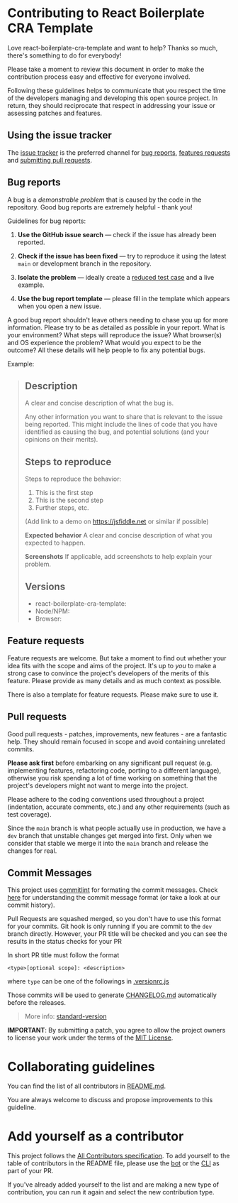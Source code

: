 # Contributing to React Boilerplate CRA Template

Love react-boilerplate-cra-template and want to help? Thanks so much, there's something to do for everybody!

Please take a moment to review this document in order to make the contribution process easy and effective for everyone involved.

Following these guidelines helps to communicate that you respect the time of the developers managing and developing this open source project. In return, they should reciprocate that respect in addressing your issue or assessing patches and features.

## Using the issue tracker

The [issue tracker](https://github.com/react-boilerplate/react-boilerplate-cra-template/issues) is
the preferred channel for [bug reports](#bugs), [features requests](#features)
and [submitting pull requests](#pull-requests).

<a name="bugs"></a>

## Bug reports

A bug is a _demonstrable problem_ that is caused by the code in the repository.
Good bug reports are extremely helpful - thank you!

Guidelines for bug reports:

1.  **Use the GitHub issue search** &mdash; check if the issue has already been reported.

2.  **Check if the issue has been fixed** &mdash; try to reproduce it using the latest `main` or development branch in the repository.

3.  **Isolate the problem** &mdash; ideally create a [reduced test case](https://css-tricks.com/reduced-test-cases/) and a live example.

4.  **Use the bug report template** &mdash; please fill in the template which appears when you open a new issue.

A good bug report shouldn't leave others needing to chase you up for more information. Please try to be as detailed as possible in your report. What is your environment? What steps will reproduce the issue? What browser(s) and OS
experience the problem? What would you expect to be the outcome? All these details will help people to fix any potential bugs.

Example:

> ## Description
>
> A clear and concise description of what the bug is.
>
> Any other information you want to share that is relevant to the issue being
> reported. This might include the lines of code that you have identified as
> causing the bug, and potential solutions (and your opinions on their
> merits).
>
> ## Steps to reproduce
>
> Steps to reproduce the behavior:
>
> 1.  This is the first step
> 2.  This is the second step
> 3.  Further steps, etc.
>
> (Add link to a demo on https://jsfiddle.net or similar if possible)
>
> **Expected behavior**
> A clear and concise description of what you expected to happen.
>
> **Screenshots**
> If applicable, add screenshots to help explain your problem.
>
> ## Versions
>
> - react-boilerplate-cra-template:
> - Node/NPM:
> - Browser:

<a name="features"></a>

## Feature requests

Feature requests are welcome. But take a moment to find out whether your idea fits with the scope and aims of the project. It's up to _you_ to make a strong case to convince the project's developers of the merits of this feature. Please provide as many details and as much context as possible.

There is also a template for feature requests. Please make sure to use it.

<a name="pull-requests"></a>

## Pull requests

Good pull requests - patches, improvements, new features - are a fantastic
help. They should remain focused in scope and avoid containing unrelated
commits.

**Please ask first** before embarking on any significant pull request (e.g.
implementing features, refactoring code, porting to a different language),
otherwise you risk spending a lot of time working on something that the
project's developers might not want to merge into the project.

Please adhere to the coding conventions used throughout a project (indentation,
accurate comments, etc.) and any other requirements (such as test coverage).

Since the `main` branch is what people actually use in production, we have a
`dev` branch that unstable changes get merged into first. Only when we
consider that stable we merge it into the `main` branch and release the
changes for real.

## Commit Messages

This project uses [commitlint](https://github.com/conventional-changelog/commitlint) for formating the commit messages. Check [here](https://www.conventionalcommits.org/en/v1.0.0/) for understanding the commit message format (or take a look at our commit history).

Pull Requests are squashed merged, so you don't have to use this format for your commits. Git hook is only running if you are commit to the `dev` branch directly. However, your PR title will be checked and you can see the results in the status checks for your PR

In short PR title must follow the format

```
<type>[optional scope]: <description>
```

where `type` can be one of the followings in [.versionrc.js](./.versionrc.js)

Those commits will be used to generate [CHANGELOG.md](./CHANGELOG.md) automatically before the releases.

> More info: [standard-version](https://github.com/conventional-changelog/standard-version)

**IMPORTANT**: By submitting a patch, you agree to allow the project
owners to license your work under the terms of the [MIT License](https://github.com/KoalaSat/paintr/blob/main/LICENSE).

# Collaborating guidelines

You can find the list of all contributors in [README.md](./README.md).

You are always welcome to discuss and propose improvements to this guideline.

# Add yourself as a contributor

This project follows the [All Contributors specification](https://allcontributors.org/). To add yourself to the table of contributors in the README file, please use the [bot](https://allcontributors.org/docs/en/bot/overview) or the [CLI](https://allcontributors.org/docs/en/cli/overview) as part of your PR.

If you've already added yourself to the list and are making a new type of contribution, you can run it again and select the new contribution type.
